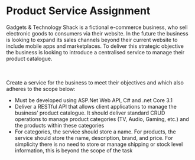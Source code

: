 <h1>Product Service Assignment</h1>

Gadgets & Technology Shack is a fictional e-commerce business, who sell electronic goods to consumers via their website. In the future the business is looking to expand its sales channels beyond their current website to include mobile apps and marketplaces. To deliver this strategic objective the business is looking to introduce a centralised service to manage their product catalogue. 

<br /><br />
Create a service for the business to meet their objectives and which also adheres to the scope below:
<br />
<ul>
  <li>Must be developed using ASP.Net Web API, C# and .net Core 3.1</li>

<li>Deliver a RESTful API that allows client applications to manage the business’ product catalogue. It should deliver standard CRUD operations to manage product categories (TV, Audio, Gaming, etc.) and the products within these categories</li>

<li>For categories, the service should store a name. For products, the service should store the name, description, brand, and price. For simplicity there is no need to store or manage shipping or stock level information, this is beyond the scope of the task</li>
</ul>
